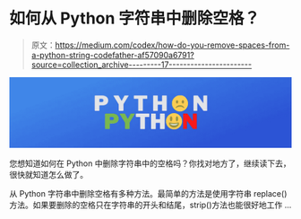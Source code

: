 # 如何从 Python 字符串中删除空格？

> 原文：<https://medium.com/codex/how-do-you-remove-spaces-from-a-python-string-codefather-af57090a6791?source=collection_archive---------17----------------------->

![](img/666c23c83ef63828cd95de0f485e9c38.png)

您想知道如何在 Python 中删除字符串中的空格吗？你找对地方了，继续读下去，很快就知道怎么做了。

从 Python 字符串中删除空格有多种方法。最简单的方法是使用字符串 replace()方法。如果要删除的空格只在字符串的开头和结尾，strip()方法也能很好地工作 …